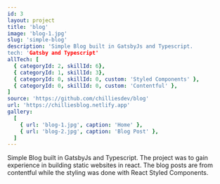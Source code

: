 ```yaml
---
id: 3
layout: project
title: 'blog'
image: 'blog-1.jpg'
slug: 'simple-blog'
description: 'Simple Blog built in GatsbyJs and Typescript.
tech: 'Gatsby and Typescript'
allTech: [
  { categoryId: 2, skillId: 6},
  { categoryId: 1, skillId: 3},
  { categoryId: 0, skillId: 0, custom: 'Styled Components' },
  { categoryId: 0, skillId: 0, custom: 'Contentful' },
]
source: 'https://github.com/chilliesdev/blog'
url: 'https://chilliesblog.netlify.app'
gallery:
  [
    { url: 'blog-1.jpg', caption: 'Home' },
    { url: 'blog-2.jpg', caption: 'Blog Post' },
  ]
---
```


Simple Blog built in GatsbyJs and Typescript. The project was to gain experience in building static websites in react. The blog posts are from contentful while the styling was done with React Styled Components.

